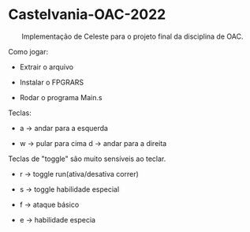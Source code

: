 # Castelvania-OAC-2022

<p align="center">Implementação de Celeste para o projeto final da disciplina de OAC.

Como jogar:

* Extrair o arquivo
  
* Instalar o FPGRARS 
  
* Rodar o programa Main.s 
  
  
Teclas:

  
  * a -> andar para a esquerda 
  
  * w -> pular para cima d -> andar para a direita

  Teclas de "toggle" são muito sensíveis ao teclar. 
  
   * r -> toggle run(ativa/desativa correr)
  
   * s -> toggle habilidade especial

  * f -> ataque básico 
  
  * e -> habilidade especia</p>


